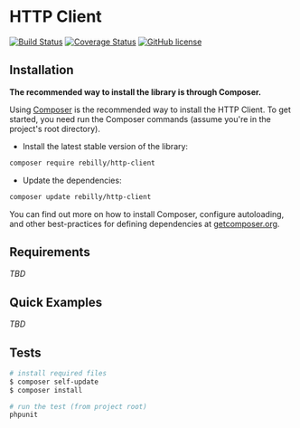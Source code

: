 # HTTP Client

[![Build Status](https://img.shields.io/travis/Rebilly/http-client/master.svg?style=flat-square)](https://travis-ci.org/Rebilly/http-client)
[![Coverage Status](https://coveralls.io/repos/Rebilly/http-client/badge.svg?branch=master&service=github)](https://coveralls.io/github/Rebilly/http-client?branch=master)
[![GitHub license](https://img.shields.io/badge/license-MIT-blue.svg?style=flat-square)](https://raw.githubusercontent.com/Rebilly/http-client/master/LICENSE)

## Installation

**The recommended way to install the library is through Composer.**

Using [Composer](http://getcomposer.org/) is the recommended way to install the HTTP Client.
To get started, you need run the Composer commands (assume you're in the project's root directory).

- Install the latest stable version of the library:

```bash
composer require rebilly/http-client
```

- Update the dependencies:

```bash
composer update rebilly/http-client
```

You can find out more on how to install Composer, configure autoloading,
and other best-practices for defining dependencies at [getcomposer.org](http://getcomposer.org/).

## Requirements

*TBD*

## Quick Examples

*TBD*

## Tests

```bash
# install required files
$ composer self-update
$ composer install

# run the test (from project root)
phpunit
```
